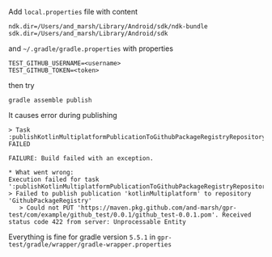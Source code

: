 Add `local.properties` file with content
```
ndk.dir=/Users/and_marsh/Library/Android/sdk/ndk-bundle
sdk.dir=/Users/and_marsh/Library/Android/sdk
```
and `~/.gradle/gradle.properties` with properties
```
TEST_GITHUB_USERNAME=<username>
TEST_GITHUB_TOKEN=<token>
```
then try
```
gradle assemble publish
```
It causes error during publishing
```
> Task :publishKotlinMultiplatformPublicationToGithubPackageRegistryRepository FAILED

FAILURE: Build failed with an exception.

* What went wrong:
Execution failed for task ':publishKotlinMultiplatformPublicationToGithubPackageRegistryRepository'.
> Failed to publish publication 'kotlinMultiplatform' to repository 'GithubPackageRegistry'
   > Could not PUT 'https://maven.pkg.github.com/and-marsh/gpr-test/com/example/github_test/0.0.1/github_test-0.0.1.pom'. Received status code 422 from server: Unprocessable Entity
```

Everything is fine for gradle version `5.5.1` in `gpr-test/gradle/wrapper/gradle-wrapper.properties`
